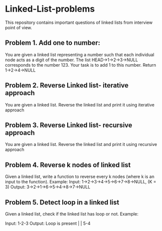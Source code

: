 # Linked-List-problems

This repository contains important questions of linked lists from interview point of view.

## Problem 1. Add one to number:
You are given a linked list representing a number such that each individual node acts as a digit of the number. The list HEAD->1->2->3->NULL corresponds to the number 123. Your task is to add 1 to this number. Return 1->2->4->NULL

## Problem 2. Reverse Linked list- iterative approach
You are given a linked list. Reverse the linked list and print it using iterative approach

## Problem 3. Reverse Linked list- recursive approach
You are given a linked list. Reverse the linked list and print it using recursive approach

## Problem 4. Reverse k nodes of linked list
Given a linked list, write a function to reverse every k nodes (where k is an input to the function). 
Example: 
Input: 1->2->3->4->5->6->7->8->NULL,  (K = 3)    Output: 3->2->1->6->5->4->8->7->NULL 

## Problem 5. Detect loop in a linked list
Given a linked list, check if the linked list has loop or not.
Example:

Input: 1-2-3   Output: Loop is present
         | | 
         5-4
